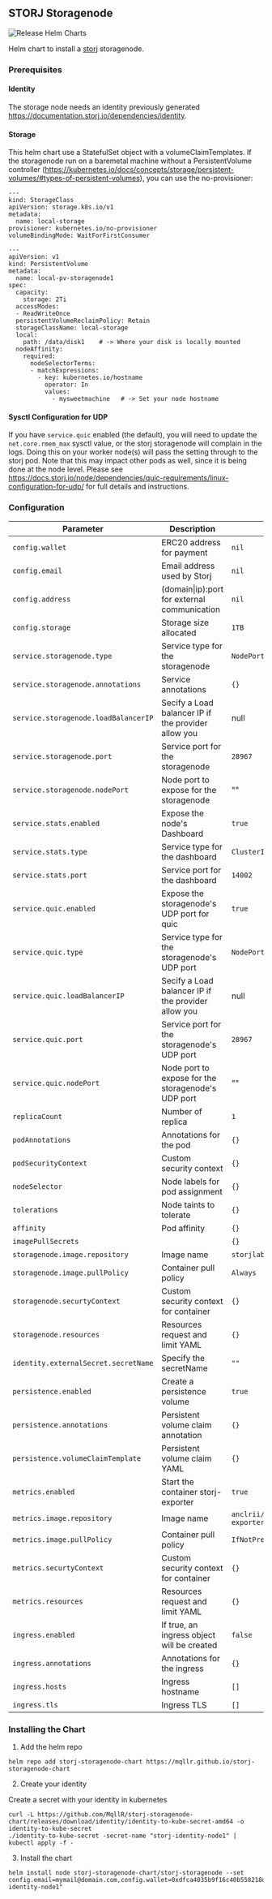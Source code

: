 ## STORJ Storagenode

![Release Helm Charts](https://github.com/MqllR/storj-storagenode-chart/workflows/Release%20Helm%20Charts/badge.svg)

Helm chart to install a [storj](https://storj.io/) storagenode.

### Prerequisites

#### Identity

The storage node needs an identity previously generated https://documentation.storj.io/dependencies/identity.

#### Storage

This helm chart use a StatefulSet object with a volumeClaimTemplates. If the storagenode run on a baremetal machine without a PersistentVolume controller (https://kubernetes.io/docs/concepts/storage/persistent-volumes/#types-of-persistent-volumes), you can use the no-provisioner:

```
---
kind: StorageClass
apiVersion: storage.k8s.io/v1
metadata:
  name: local-storage
provisioner: kubernetes.io/no-provisioner
volumeBindingMode: WaitForFirstConsumer

---
apiVersion: v1
kind: PersistentVolume
metadata:
  name: local-pv-storagenode1
spec:
  capacity:
    storage: 2Ti
  accessModes:
  - ReadWriteOnce
  persistentVolumeReclaimPolicy: Retain
  storageClassName: local-storage
  local:
    path: /data/disk1    # -> Where your disk is locally mounted
  nodeAffinity:
    required:
      nodeSelectorTerms:
      - matchExpressions:
        - key: kubernetes.io/hostname
          operator: In
          values:
            - mysweetmachine   # -> Set your node hostname
```

#### Sysctl Configuration for UDP

If you have `service.quic` enabled (the default), you will need to update the `net.core.rmem_max` sysctl value, or the storj storagenode will complain in the logs. Doing this on your worker node(s) will pass the setting through to the storj pod. Note that this may impact other pods as well, since it is being done at the node level. Please see https://docs.storj.io/node/dependencies/quic-requirements/linux-configuration-for-udp/ for full details and instructions.

### Configuration

Parameter | Description | Default | Required
--- | --- | --- | ---
`config.wallet` | ERC20 address for payment  | `nil` | yes
`config.email` | Email address used by Storj  | `nil` | yes
`config.address` | (domain\|ip):port for external communication | `nil` | yes
`config.storage` | Storage size allocated  | `1TB` | no
`service.storagenode.type` | Service type for the storagenode | `NodePort` | no
`service.storagenode.annotations` | Service annotations | `{}` | no
`service.storagenode.loadBalancerIP` | Secify a Load balancer IP if the provider allow you | null | no
`service.storagenode.port` | Service port for the storagenode | `28967` | no
`service.storagenode.nodePort` | Node port to expose for the storagenode | "" | no
`service.stats.enabled` | Expose the node's Dashboard | `true` | no
`service.stats.type` | Service type for the dashboard | `ClusterIP` | no
`service.stats.port` | Service port for the dashboard | `14002` | no
`service.quic.enabled` | Expose the storagenode's UDP port for quic | `true` | no
`service.quic.type` | Service type for the storagenode's UDP port | `NodePort` | no
`service.quic.loadBalancerIP` | Secify a Load balancer IP if the provider allow you | null | no
`service.quic.port` | Service port for the storagenode's UDP port | `28967` | no
`service.quic.nodePort` | Node port to expose for the storagenode's UDP port | "" | no
`replicaCount` | Number of replica | `1` | no
`podAnnotations` | Annotations for the pod | `{}` | no
`podSecurityContext` | Custom security context | `{}` | no
`nodeSelector` | Node labels for pod assignment	 | `{}` | no
`tolerations` | Node taints to tolerate | `{}` | no
`affinity` | Pod affinity | `{}` | no
`imagePullSecrets` |  | `{}` | no
`storagenode.image.repository` | Image name | `storjlabs/storagenode:latest` | no
`storagenode.image.pullPolicy` | Container pull policy | `Always` | no
`storagenode.securtyContext` | Custom security context for container | `{}` | no
`storagenode.resources` | Resources request and limit YAML | `{}` | no
`identity.externalSecret.secretName` | Specify the secretName | `""` | yes
`persistence.enabled` | Create a persistence volume | `true` | no
`persistence.annotations` | Persistent volume claim annotation | `{}` | no
`persistence.volumeClaimTemplate` | Persistent volume claim YAML | `{}` | no
`metrics.enabled` | Start the container storj-exporter | `true` | no
`metrics.image.repository` | Image name | `anclrii/storj-exporter:1.0.10` | no
`metrics.image.pullPolicy` | Container pull policy | `IfNotPresent` | no
`metrics.securtyContext` | Custom security context for container | `{}` | no
`metrics.resources` | Resources request and limit YAML | `{}` | no
`ingress.enabled` | If true, an ingress object will be created | `false` | no
`ingress.annotations` | Annotations for the ingress | `{}` | no
`ingress.hosts` | Ingress hostname | `[]` | no
`ingress.tls` | Ingress TLS | `[]` | no

### Installing the Chart

1. Add the helm repo

```
helm repo add storj-storagenode-chart https://mqllr.github.io/storj-storagenode-chart
```

2. Create your identity

Create a secret with your identity in kubernetes

```
curl -L https://github.com/MqllR/storj-storagenode-chart/releases/download/identity/identity-to-kube-secret-amd64 -o identity-to-kube-secret
./identity-to-kube-secret -secret-name "storj-identity-node1" | kubectl apply -f -
```

3. Install the chart

```
helm install node storj-storagenode-chart/storj-storagenode --set config.email=mymail@domain.com,config.wallet=0xdfca4035b9f16c40b558218d1bedc08590fe28d4,config.address=mydomain.net:28967,identity.externalSecret.secretName="storj-identity-node1"
```

